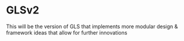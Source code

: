 # GLSv2
This will be the version of GLS that implements more modular design &amp; framework ideas that allow for further innovations
